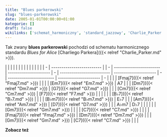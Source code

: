 ```yaml
---
title: "Blues parkerowski"
slug: "blues-parkerowski"
date: 2005-01-01T00:00:00+01:00
kategorie: []
draft: false
wikilinks: ['schemat_harmoniczny', 'standard_jazzowy', 'Charlie_Parker', 'Fmaj7', 'Em7', 'A7', 'Dm7', 'G7', 'Cm7', 'F7', 'B%E2%99%AD7', 'B%E2%99%ADm7', 'E%E2%99%AD7', 'Am7', 'D7', 'A%E2%99%ADm7', 'D%E2%99%AD7', 'Gm7', 'C7', 'Fmaj7', 'Dm7', 'Gm7', 'C7']
---
```

Tak zwany **blues parkerowski** pochodzi od schematu
harmonicznego<!-- link nie odnosił się do niczego: 'Blues parkerowski' ('content/książka/Blues_parkerowski.md') links to 'schemat_harmoniczny' ('content/książka/schemat_harmoniczny.md') and that does not exist -->
standardu<!-- link nie odnosił się do niczego: 'Blues parkerowski' ('content/książka/Blues_parkerowski.md') links to 'standard_jazzowy' ('content/książka/standard_jazzowy.md') and that does not exist --> *Blues for Alice* [Charliego
Parkera]({{< relref "Charlie_Parker.md" >}}).

|   |                           |  |   |                         |                       |   |                           |                       |   |                         |                       |   |
| - | ------------------------- |  | - | ----------------------- | --------------------- | - | ------------------------- | --------------------- | - | ----------------------- | --------------------- | - |
| | | [Fmaj7]({{< relref "Fmaj7.md" >}}) |  | | | [Em7]({{< relref "Em7.md" >}})   | A7<!-- link nie odnosił się do niczego: 'Blues parkerowski' ('content/książka/Blues_parkerowski.md') links to 'A7' ('content/książka/A7.md') and that does not exist -->   | | | [Dm7]({{< relref "Dm7.md" >}})     | [G7]({{< relref "G7.md" >}})   | | | [Cm7]({{< relref "Cm7.md" >}})   | [F7]({{< relref "F7.md" >}})   | | |
| | | [B♭7]({{< relref "B♭7.md" >}})     |  | | | [B♭m7]({{< relref "B♭m7.md" >}}) | E♭7<!-- link nie odnosił się do niczego: 'Blues parkerowski' ('content/książka/Blues_parkerowski.md') links to 'E♭7' ('content/książka/E♭7.md') and that does not exist --> | | | [Am7]({{< relref "Am7.md" >}})     | [D7]({{< relref "D7.md" >}})   | | | A♭m7<!-- link nie odnosił się do niczego: 'Blues parkerowski' ('content/książka/Blues_parkerowski.md') links to 'A♭m7' ('content/książka/A♭m7.md') and that does not exist --> | D♭7<!-- link nie odnosił się do niczego: 'Blues parkerowski' ('content/książka/Blues_parkerowski.md') links to 'D♭7' ('content/książka/D♭7.md') and that does not exist --> | | |
| | | [Gm7]({{< relref "Gm7.md" >}})     |  | | | [C7]({{< relref "C7.md" >}})     |                       | | | [Fmaj7]({{< relref "Fmaj7.md" >}}) | [Dm7]({{< relref "Dm7.md" >}}) | | | [Gm7]({{< relref "Gm7.md" >}})   | [C7]({{< relref "C7.md" >}})   | | |

**Zobacz też**